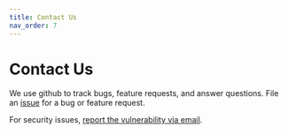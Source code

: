 ```yaml
---
title: Contact Us
nav_order: 7
---
```

# Contact Us

We use github to track bugs, feature requests, and answer questions. File an
[issue](https://github.com/NVIDIA/spark-rapids-ml/issues/new) for a bug or feature request.

For security issues, [report the vulnerability via email](security.md).
